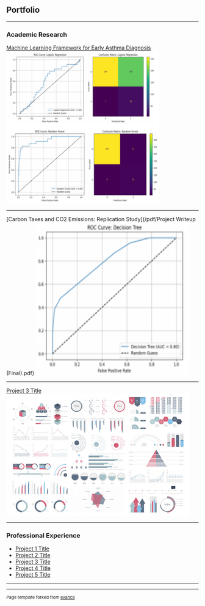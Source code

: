 ## Portfolio

---

### Academic Research 

[Machine Learning Framework for Early Asthma Diagnosis](/pdf/AsthmaPaper.pdf)
<img src="images/Screenshot 2025-01-24 141810.png?raw=true" width="400" height="400"/>

---
[Carbon Taxes and CO2 Emissions: Replication Study](/pdf/Project Writeup (Final).pdf)
<img src="images/Screenshot 2025-01-24 140942.png?raw=true" width="400" height="400"/>

---
[Project 3 Title](http://example.com/)
<img src="images/dummy_thumbnail.jpg?raw=true"/>

---

### Professional Experience

- [Project 1 Title](http://example.com/)
- [Project 2 Title](http://example.com/)
- [Project 3 Title](http://example.com/)
- [Project 4 Title](http://example.com/)
- [Project 5 Title](http://example.com/)

---




---
<p style="font-size:11px">Page template forked from <a href="https://github.com/evanca/quick-portfolio">evanca</a></p>
<!-- Remove above link if you don't want to attibute -->
